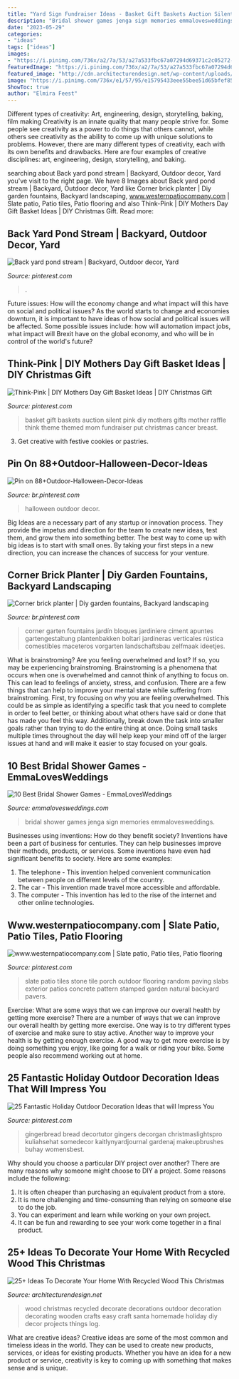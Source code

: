 ```yaml
---
title: "Yard Sign Fundraiser Ideas - Basket Gift Baskets Auction Silent Pink Diy Mothers Gifts Mother Raffle Think Theme Themed Mom Fundraiser Put Christmas Cancer Breast"
description: "Bridal shower games jenga sign memories emmalovesweddings"
date: "2023-05-29"
categories:
- "ideas"
tags: ["ideas"]
images:
- "https://i.pinimg.com/736x/a2/7a/53/a27a533fbc67a07294d69371c2c05272--back-yard-ponds.jpg"
featuredImage: "https://i.pinimg.com/736x/a2/7a/53/a27a533fbc67a07294d69371c2c05272--back-yard-ponds.jpg"
featured_image: "http://cdn.architecturendesign.net/wp-content/uploads/2015/12/AD-Ideas-To-Decorate-Your-Home-With-Recycled-Wood-This-07.jpg"
image: "https://i.pinimg.com/736x/e1/57/95/e15795433eee55bee51d65bfef855124.jpg"
ShowToc: true
author: "Elmira Feest"
---
```



Different types of creativity: Art, engineering, design, storytelling, baking, film making
Creativity is an innate quality that many people strive for. Some people see creativity as a power to do things that others cannot, while others see creativity as the ability to come up with unique solutions to problems. However, there are many different types of creativity, each with its own benefits and drawbacks. Here are four examples of creative disciplines: art, engineering, design, storytelling, and baking.

	

		
searching about Back yard pond stream | Backyard, Outdoor decor, Yard you've visit to the right page. We have 8 Images about Back yard pond stream | Backyard, Outdoor decor, Yard like Corner brick planter | Diy garden fountains, Backyard landscaping, www.westernpatiocompany.com | Slate patio, Patio tiles, Patio flooring and also Think-Pink | DIY Mothers Day Gift Basket Ideas | DIY Christmas Gift. Read more:
		
    
## Back Yard Pond Stream | Backyard, Outdoor Decor, Yard

<img loading=lazy src="https://i.pinimg.com/736x/a2/7a/53/a27a533fbc67a07294d69371c2c05272--back-yard-ponds.jpg" onerror="this.onerror=null;this.src='https://tse2.mm.bing.net/th?id=OIP._Nv7CrH-QCxYvucwndFU3wHaJ4&amp;pid=15.1';" alt="Back yard pond stream | Backyard, Outdoor decor, Yard">

_Source: pinterest.com_

>. 

	

Future issues: How will the economy change and what impact will this have on social and political issues?
As the world starts to change and economies downturn, it is important to have ideas of how social and political issues will be affected. Some possible issues include: how will automation impact jobs, what impact will Brexit have on the global economy, and who will be in control of the world's future?

    
## Think-Pink | DIY Mothers Day Gift Basket Ideas | DIY Christmas Gift

<img loading=lazy src="https://i.pinimg.com/736x/84/3d/ee/843deeaf3257731cc14b5f96d48d9801--diy-mothers-day-gift-basket-ideas-diy-mothers-day-gifts.jpg" onerror="this.onerror=null;this.src='https://tse3.mm.bing.net/th?id=OIP.pW0YCPAgskDKsFXNnlxpHgHaJ4&amp;pid=15.1';" alt="Think-Pink | DIY Mothers Day Gift Basket Ideas | DIY Christmas Gift">

_Source: pinterest.com_

>basket gift baskets auction silent pink diy mothers gifts mother raffle think theme themed mom fundraiser put christmas cancer breast. 

	

3. Get creative with festive cookies or pastries.

    
## Pin On 88+Outdoor-Halloween-Decor-Ideas

<img loading=lazy src="https://i.pinimg.com/736x/84/60/b6/8460b6b8d81e8bff26447f5d50b7a2aa.jpg" onerror="this.onerror=null;this.src='https://tse3.mm.bing.net/th?id=OIP.TXXjvmBOfNUwckV2oLWCeQHaMQ&amp;pid=15.1';" alt="Pin on 88+Outdoor-Halloween-Decor-Ideas">

_Source: br.pinterest.com_

>halloween outdoor decor. 

	

Big Ideas are a necessary part of any startup or innovation process. They provide the impetus and direction for the team to create new ideas, test them, and grow them into something better. The best way to come up with big ideas is to start with small ones. By taking your first steps in a new direction, you can increase the chances of success for your venture.

    
## Corner Brick Planter | Diy Garden Fountains, Backyard Landscaping

<img loading=lazy src="https://i.pinimg.com/736x/e1/57/95/e15795433eee55bee51d65bfef855124.jpg" onerror="this.onerror=null;this.src='https://tse4.mm.bing.net/th?id=OIP.M_Iuby5uBMct5Q4B_F3vLQHaJ3&amp;pid=15.1';" alt="Corner brick planter | Diy garden fountains, Backyard landscaping">

_Source: br.pinterest.com_

>corner garten fountains jardín bloques jardiniere ciment apuntes gartengestaltung plantenbakken boltari jardineras verticales rústica comestibles maceteros vorgarten landschaftsbau zelfmaak ideetjes. 

	

What is brainstroming?
Are you feeling overwhelmed and lost? If so, you may be experiencing brainstroming. Brainstroming is a phenomena that occurs when one is overwhelmed and cannot think of anything to focus on. This can lead to feelings of anxiety, stress, and confusion. There are a few things that can help to improve your mental state while suffering from brainstroming. First, try focusing on why you are feeling overwhelmed. This could be as simple as identifying a specific task that you need to complete in order to feel better, or thinking about what others have said or done that has made you feel this way. Additionally, break down the task into smaller goals rather than trying to do the entire thing at once. Doing small tasks multiple times throughout the day will help keep your mind off of the larger issues at hand and will make it easier to stay focused on your goals.

    
## 10 Best Bridal Shower Games - EmmaLovesWeddings

<img loading=lazy src="http://emmalovesweddings.com/wp-content/uploads/2017/08/sign-a-jenga-with-memories-bridal-shower-games.jpg" onerror="this.onerror=null;this.src='https://tse2.mm.bing.net/th?id=OIP.T2P3kt-_z1Ozjv0fVfFVFAHaLI&amp;pid=15.1';" alt="10 Best Bridal Shower Games - EmmaLovesWeddings">

_Source: emmalovesweddings.com_

>bridal shower games jenga sign memories emmalovesweddings. 

	

Businesses using inventions: How do they benefit society?
Inventions have been a part of business for centuries. They can help businesses improve their methods, products, or services.  Some inventions have even had significant benefits to society. Here are some examples: 
1. The telephone - This invention helped convenient communication between people on different levels of the country.
2. The car - This invention made travel more accessible and affordable.
3. The computer - This invention has led to the rise of the internet and other online technologies.

    
## Www.westernpatiocompany.com | Slate Patio, Patio Tiles, Patio Flooring

<img loading=lazy src="https://i.pinimg.com/736x/43/a8/f2/43a8f23668abe53ee73980bf4ade4c24--slate-patio-paving-ideas.jpg" onerror="this.onerror=null;this.src='https://tse1.mm.bing.net/th?id=OIP._hfImzNSB8YIGkCT0VGgvAHaJ3&amp;pid=15.1';" alt="www.westernpatiocompany.com | Slate patio, Patio tiles, Patio flooring">

_Source: pinterest.com_

>slate patio tiles stone tile porch outdoor flooring random paving slabs exterior patios concrete pattern stamped garden natural backyard pavers. 

	

Exercise: What are some ways that we can improve our overall health by getting more exercise?
There are a number of ways that we can improve our overall health by getting more exercise. One way is to try different types of exercise and make sure to stay active. Another way to improve your health is by getting enough exercise. A good way to get more exercise is by doing something you enjoy, like going for a walk or riding your bike. Some people also recommend working out at home.

    
## 25 Fantastic Holiday Outdoor Decoration Ideas That Will Impress You

<img loading=lazy src="https://i.pinimg.com/736x/53/56/53/5356537fdfb6aedb3e2add4883ed28bf.jpg" onerror="this.onerror=null;this.src='https://tse3.mm.bing.net/th?id=OIP.dle0sWxNQbh316oWZ23MPQHaJ3&amp;pid=15.1';" alt="25 Fantastic Holiday Outdoor Decoration Ideas that will Impress You">

_Source: pinterest.com_

>gingerbread bread decortutor gingers decorgan christmaslightspro kuliahsehat somedecor kaitlynyardjournal gardenaj makeupbrushes buhay womensbest. 

	

Why should you choose a particular DIY project over another?
There are many reasons why someone might choose to DIY a project. Some reasons include the following: 
1) It is often cheaper than purchasing an equivalent product from a store.
2) It is more challenging and time-consuming than relying on someone else to do the job.
3) You can experiment and learn while working on your own project.
4) It can be fun and rewarding to see your work come together in a final product.

    
## 25+ Ideas To Decorate Your Home With Recycled Wood This Christmas

<img loading=lazy src="http://cdn.architecturendesign.net/wp-content/uploads/2015/12/AD-Ideas-To-Decorate-Your-Home-With-Recycled-Wood-This-07.jpg" onerror="this.onerror=null;this.src='https://tse3.mm.bing.net/th?id=OIP.inxbygnc2H6XsgRyXn9qrQAAAA&amp;pid=15.1';" alt="25+ Ideas To Decorate Your Home With Recycled Wood This Christmas">

_Source: architecturendesign.net_

>wood christmas recycled decorate decorations outdoor decoration decorating wooden crafts easy craft santa homemade holiday diy decor projects things log. 

	

What are creative ideas?
Creative ideas are some of the most common and timeless ideas in the world. They can be used to create new products, services, or ideas for existing products. Whether you have an idea for a new product or service, creativity is key to coming up with something that makes sense and is unique.

